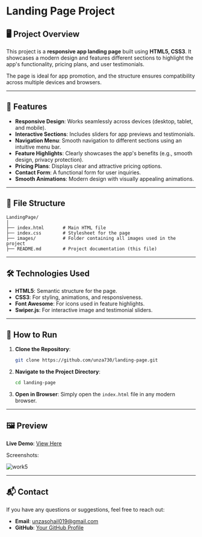 
# Landing Page Project

## 🖥️ Project Overview

This project is a **responsive app landing page** built using **HTML5, CSS3**. It showcases a modern design and features different sections to highlight the app's functionality, pricing plans, and user testimonials.

The page is ideal for app promotion, and the structure ensures compatibility across multiple devices and browsers.

---

## 🚀 Features

- **Responsive Design**: Works seamlessly across devices (desktop, tablet, and mobile).
- **Interactive Sections**: Includes sliders for app previews and testimonials.
- **Navigation Menu**: Smooth navigation to different sections using an intuitive menu bar.
- **Feature Highlights**: Clearly showcases the app's benefits (e.g., smooth design, privacy protection).
- **Pricing Plans**: Displays clear and attractive pricing options.
- **Contact Form**: A functional form for user inquiries.
- **Smooth Animations**: Modern design with visually appealing animations.

---

## 📂 File Structure

```plaintext
LandingPage/
│
├── index.html       # Main HTML file
├── index.css        # Stylesheet for the page
├── images/          # Folder containing all images used in the project
├── README.md        # Project documentation (this file)
```

---

## 🛠️ Technologies Used

- **HTML5**: Semantic structure for the page.
- **CSS3**: For styling, animations, and responsiveness.
- **Font Awesome**: For icons used in feature highlights.
- **Swiper.js**: For interactive image and testimonial sliders.

---

## 🌟 How to Run

1. **Clone the Repository**:
   ```bash
   git clone https://github.com/unza730/landing-page.git
   ```
2. **Navigate to the Project Directory**:
   ```bash
   cd landing-page
   ```
3. **Open in Browser**:
   Simply open the `index.html` file in any modern browser.

---

## 🖼️ Preview

**Live Demo**: [View Here]([https://your-live-demo-link.com](https://landing-page-lovat-omega.vercel.app/))

Screenshots:

![work5](https://github.com/user-attachments/assets/12113caf-956d-4ddf-ab78-46d3207083c6)


---

## 📬 Contact

If you have any questions or suggestions, feel free to reach out:

- **Email**: [unzasohail019@gmail.com](mailto:unzasohail019@gmail.com)
- **GitHub**: [Your GitHub Profile](https://github.com/unza730)
